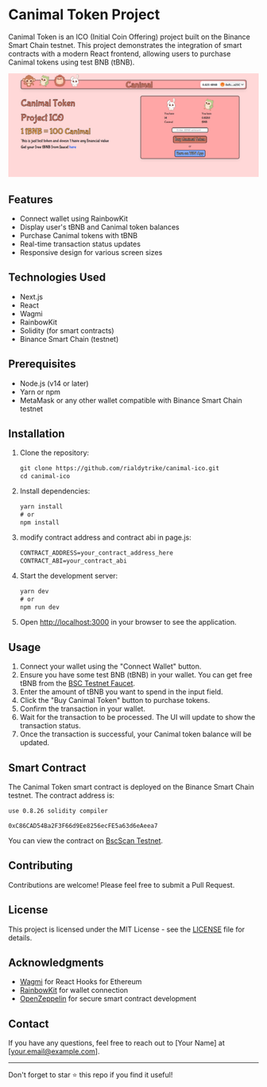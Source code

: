 # Canimal Token Project

Canimal Token is an ICO (Initial Coin Offering) project built on the Binance Smart Chain testnet. This project demonstrates the integration of smart contracts with a modern React frontend, allowing users to purchase Canimal tokens using test BNB (tBNB).

![Canimal Token Project Screenshot](./screenshots/canimal-token-screenshot.png)

## Features

- Connect wallet using RainbowKit
- Display user's tBNB and Canimal token balances
- Purchase Canimal tokens with tBNB
- Real-time transaction status updates
- Responsive design for various screen sizes

## Technologies Used

- Next.js
- React
- Wagmi
- RainbowKit
- Solidity (for smart contracts)
- Binance Smart Chain (testnet)

## Prerequisites

- Node.js (v14 or later)
- Yarn or npm
- MetaMask or any other wallet compatible with Binance Smart Chain testnet

## Installation

1. Clone the repository:
   ```
   git clone https://github.com/rialdytrike/canimal-ico.git
   cd canimal-ico
   ```

2. Install dependencies:
   ```
   yarn install
   # or
   npm install
   ```

3. modify contract address and contract abi  in page.js:
   ```
   CONTRACT_ADDRESS=your_contract_address_here
   CONTRACT_ABI=your_contract_abi
   ```

4. Start the development server:
   ```
   yarn dev
   # or
   npm run dev
   ```

5. Open [http://localhost:3000](http://localhost:3000) in your browser to see the application.

## Usage

1. Connect your wallet using the "Connect Wallet" button.
2. Ensure you have some test BNB (tBNB) in your wallet. You can get free tBNB from the [BSC Testnet Faucet](https://testnet.binance.org/faucet-smart).
3. Enter the amount of tBNB you want to spend in the input field.
4. Click the "Buy Canimal Token" button to purchase tokens.
5. Confirm the transaction in your wallet.
6. Wait for the transaction to be processed. The UI will update to show the transaction status.
7. Once the transaction is successful, your Canimal token balance will be updated.

## Smart Contract

The Canimal Token smart contract is deployed on the Binance Smart Chain testnet. The contract address is:
```
use 0.8.26 solidity compiler
```

```
0xC86CAD54Ba2F3F66d9Ee8256ecFE5a63d6eAeea7
```

You can view the contract on [BscScan Testnet](https://testnet.bscscan.com/address/your_contract_address_here).

## Contributing

Contributions are welcome! Please feel free to submit a Pull Request.

## License

This project is licensed under the MIT License - see the [LICENSE](LICENSE) file for details.

## Acknowledgments

- [Wagmi](https://wagmi.sh/) for React Hooks for Ethereum
- [RainbowKit](https://www.rainbowkit.com/) for wallet connection
- [OpenZeppelin](https://openzeppelin.com/) for secure smart contract development

## Contact

If you have any questions, feel free to reach out to [Your Name] at [your.email@example.com].

---

Don't forget to star ⭐ this repo if you find it useful!
